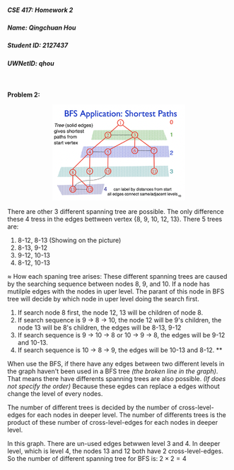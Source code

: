 ##### CSE 417: Homework 2
##### Name: Qingchuan Hou
##### Student ID: 2127437
##### UWNetID: qhou
<br/>

**Problem 2:**


<p align="center">
    <img src="image/BFS.png" alt="drawing" width="300"/>

There are other 3 different spanning tree are possible. The only difference these 4 tress in the edges bettween vertex {8, 9, 10, 12, 13}. There 5 trees are:
1. 8-12, 8-13 (Showing on the picture)
2. 8-13, 9-12
3. 9-12, 10-13
4. 8-12, 10-13

≈
How each spaning tree arises:
These different spanning trees are caused by the searching sequence between nodes 8, 9, and 10.
If a node has mutilple edges with the nodes in uper level. The parant of this node in BFS tree will decide by which node in uper level doing the search first.
1. If search node 8 first, the node 12, 13 will be children of node 8.
2. If search sequence is 9 -> 8 -> 10, the node 12 will be 9's children, the node 13 will be 8's children, the edges will be 8-13, 9-12
3. If search sequence is 9 -> 10 -> 8 or 10 -> 9 -> 8, the edges will be 9-12 and 10-13.
4. If search sequence is 10 -> 8 -> 9, the edges will be 10-13 and 8-12.
**

When use the BFS, if there have any edges between two different levels in the graph haven't been used in a BFS tree *(the broken line in the graph)*. That means there have differents spanning trees are also possible. *(If does not specify the order)* Because these egdes can replace a edges without change the level of every nodes.

The number of different trees is decided by the number of cross-level-edges for each nodes in deeper level. The number of differents trees is the product of these number of cross-level-edges for each nodes in deeper level. 

In this graph. There are un-used edges betwwen level 3 and 4. In deeper level, which is level 4, the nodes 13 and 12 both have 2 cross-level-edges. So the number of different spanning tree for BFS is: $2 \times 2 = 4$